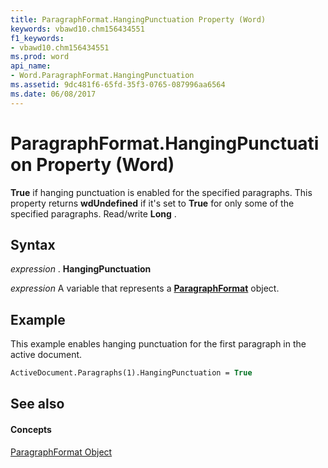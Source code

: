 ```yaml
---
title: ParagraphFormat.HangingPunctuation Property (Word)
keywords: vbawd10.chm156434551
f1_keywords:
- vbawd10.chm156434551
ms.prod: word
api_name:
- Word.ParagraphFormat.HangingPunctuation
ms.assetid: 9dc481f6-65fd-35f3-0765-087996aa6564
ms.date: 06/08/2017
---
```



# ParagraphFormat.HangingPunctuation Property (Word)

 **True** if hanging punctuation is enabled for the specified paragraphs. This property returns **wdUndefined** if it's set to **True** for only some of the specified paragraphs. Read/write **Long** .


## Syntax

 _expression_ . **HangingPunctuation**

 _expression_ A variable that represents a **[ParagraphFormat](Word.ParagraphFormat.md)** object.


## Example

This example enables hanging punctuation for the first paragraph in the active document.


```vb
ActiveDocument.Paragraphs(1).HangingPunctuation = True
```


## See also


#### Concepts


[ParagraphFormat Object](Word.ParagraphFormat.md)

